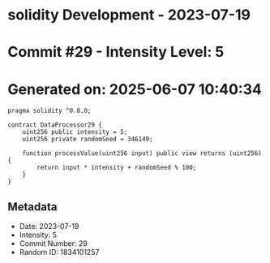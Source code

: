 ﻿# solidity Development - 2023-07-19
# Commit #29 - Intensity Level: 5
# Generated on: 2025-06-07 10:40:34
```solidity
pragma solidity ^0.8.0;

contract DataProcessor29 {
    uint256 public intensity = 5;
    uint256 private randomSeed = 346149;

    function processValue(uint256 input) public view returns (uint256) {
        return input * intensity + randomSeed % 100;
    }
}
```
## Metadata
- Date: 2023-07-19
- Intensity: 5
- Commit Number: 29
- Random ID: 1834101257
